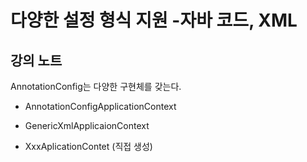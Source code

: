 # 다양한 설정 형식 지원 -자바 코드, XML



## 강의 노트



AnnotationConfig는 다양한 구현체를 갖는다.

- AnnotationConfigApplicationContext

- GenericXmlApplicaionContext

- XxxAplicationContet (직접 생성)





